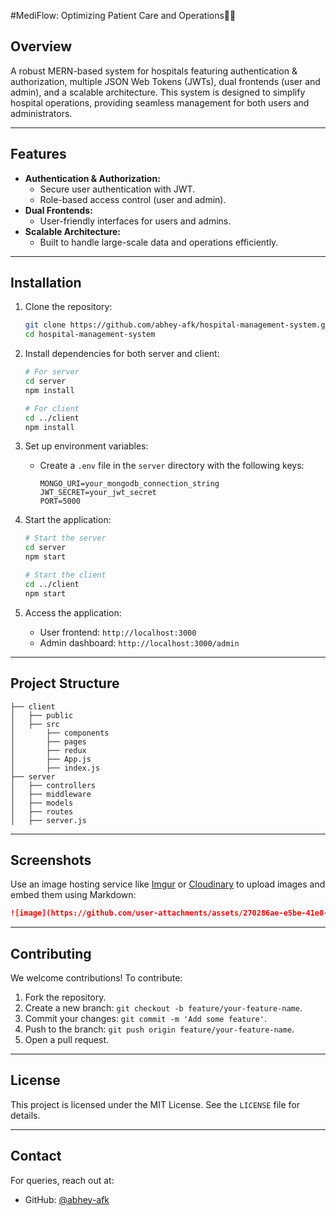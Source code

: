 #MediFlow: Optimizing Patient Care and Operations🏥🚀

## Overview
A robust MERN-based system for hospitals featuring authentication & authorization, multiple JSON Web Tokens (JWTs), dual frontends (user and admin), and a scalable architecture. This system is designed to simplify hospital operations, providing seamless management for both users and administrators.

---

## Features
- **Authentication & Authorization:**
  - Secure user authentication with JWT.
  - Role-based access control (user and admin).
- **Dual Frontends:**
  - User-friendly interfaces for users and admins.
- **Scalable Architecture:**
  - Built to handle large-scale data and operations efficiently.

---

## Installation

1. Clone the repository:
   ```bash
   git clone https://github.com/abhey-afk/hospital-management-system.git
   cd hospital-management-system
   ```

2. Install dependencies for both server and client:
   ```bash
   # For server
   cd server
   npm install

   # For client
   cd ../client
   npm install
   ```

3. Set up environment variables:
   - Create a `.env` file in the `server` directory with the following keys:
     ```env
     MONGO_URI=your_mongodb_connection_string
     JWT_SECRET=your_jwt_secret
     PORT=5000
     ```

4. Start the application:
   ```bash
   # Start the server
   cd server
   npm start

   # Start the client
   cd ../client
   npm start
   ```

5. Access the application:
   - User frontend: `http://localhost:3000`
   - Admin dashboard: `http://localhost:3000/admin`

---

## Project Structure

```
├── client
│   ├── public
│   ├── src
│       ├── components
│       ├── pages
│       ├── redux
│       ├── App.js
│       ├── index.js
├── server
│   ├── controllers
│   ├── middleware
│   ├── models
│   ├── routes
│   ├── server.js
```

---

## Screenshots
Use an image hosting service like [Imgur](https://imgur.com/upload) or [Cloudinary](https://cloudinary.com/) to upload images and embed them using Markdown:
```md
![image](https://github.com/user-attachments/assets/270286ae-e5be-41e0-bd19-f139997da5df)

```

---

## Contributing
We welcome contributions! To contribute:
1. Fork the repository.
2. Create a new branch: `git checkout -b feature/your-feature-name`.
3. Commit your changes: `git commit -m 'Add some feature'`.
4. Push to the branch: `git push origin feature/your-feature-name`.
5. Open a pull request.

---

## License
This project is licensed under the MIT License. See the `LICENSE` file for details.

---

## Contact
For queries, reach out at:
- GitHub: [@abhey-afk](https://github.com/abhey-afk)
